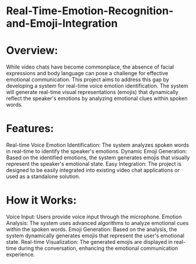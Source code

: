 # Real-Time-Emotion-Recognition-and-Emoji-Integration

# Overview:

While video chats have become commonplace, the absence of facial expressions and body language can pose a challenge for effective emotional communication. This project aims to address this gap by developing a system for real-time voice emotion identification. The system will generate real-time visual representations (emojis) that dynamically reflect the speaker's emotions by analyzing emotional clues within spoken words.

# Features:

Real-time Voice Emotion Identification: The system analyzes spoken words in real-time to identify the speaker's emotions.
Dynamic Emoji Generation: Based on the identified emotions, the system generates emojis that visually represent the speaker's emotional state.
Easy Integration: The project is designed to be easily integrated into existing video chat applications or used as a standalone solution.


# How it Works:

Voice Input: Users provide voice input through the microphone.
Emotion Analysis: The system uses advanced algorithms to analyze emotional cues within the spoken words.
Emoji Generation: Based on the analysis, the system dynamically generates emojis that represent the user's emotional state.
Real-time Visualization: The generated emojis are displayed in real-time during the conversation, enhancing the emotional communication experience.

